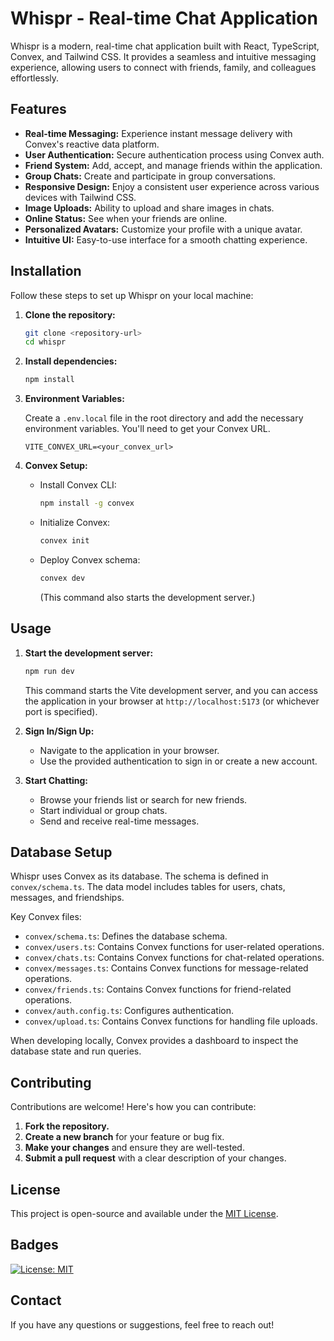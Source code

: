 # Whispr - Real-time Chat Application

Whispr is a modern, real-time chat application built with React, TypeScript, Convex, and Tailwind CSS. It provides a seamless and intuitive messaging experience, allowing users to connect with friends, family, and colleagues effortlessly.

## Features

*   **Real-time Messaging:** Experience instant message delivery with Convex's reactive data platform.
*   **User Authentication:** Secure authentication process using Convex auth.
*   **Friend System:** Add, accept, and manage friends within the application.
*   **Group Chats:** Create and participate in group conversations.
*   **Responsive Design:** Enjoy a consistent user experience across various devices with Tailwind CSS.
*   **Image Uploads:** Ability to upload and share images in chats.
*   **Online Status:** See when your friends are online.
*   **Personalized Avatars:** Customize your profile with a unique avatar.
*   **Intuitive UI:** Easy-to-use interface for a smooth chatting experience.

## Installation

Follow these steps to set up Whispr on your local machine:

1.  **Clone the repository:**

    ```bash
    git clone <repository-url>
    cd whispr
    ```

2.  **Install dependencies:**

    ```bash
    npm install
    ```

3.  **Environment Variables:**

    Create a `.env.local` file in the root directory and add the necessary environment variables.  You'll need to get your Convex URL.
    ```
    VITE_CONVEX_URL=<your_convex_url>
    ```

4.  **Convex Setup:**

    *   Install Convex CLI:
        ```bash
        npm install -g convex
        ```
    *   Initialize Convex:
        ```bash
        convex init
        ```
    *   Deploy Convex schema:
        ```bash
        convex dev
        ```
        (This command also starts the development server.)

## Usage

1.  **Start the development server:**

    ```bash
    npm run dev
    ```

    This command starts the Vite development server, and you can access the application in your browser at `http://localhost:5173` (or whichever port is specified).

2.  **Sign In/Sign Up:**

    *   Navigate to the application in your browser.
    *   Use the provided authentication to sign in or create a new account.

3.  **Start Chatting:**

    *   Browse your friends list or search for new friends.
    *   Start individual or group chats.
    *   Send and receive real-time messages.

## Database Setup

Whispr uses Convex as its database. The schema is defined in `convex/schema.ts`. The data model includes tables for users, chats, messages, and friendships.

Key Convex files:

*   `convex/schema.ts`: Defines the database schema.
*   `convex/users.ts`: Contains Convex functions for user-related operations.
*   `convex/chats.ts`: Contains Convex functions for chat-related operations.
*   `convex/messages.ts`: Contains Convex functions for message-related operations.
*   `convex/friends.ts`: Contains Convex functions for friend-related operations.
*   `convex/auth.config.ts`: Configures authentication.
*   `convex/upload.ts`: Contains Convex functions for handling file uploads.

When developing locally, Convex provides a dashboard to inspect the database state and run queries.

## Contributing

Contributions are welcome! Here's how you can contribute:

1.  **Fork the repository.**
2.  **Create a new branch** for your feature or bug fix.
3.  **Make your changes** and ensure they are well-tested.
4.  **Submit a pull request** with a clear description of your changes.

## License

This project is open-source and available under the [MIT License](LICENSE).

## Badges

[![License: MIT](https://img.shields.io/badge/License-MIT-yellow.svg)](https://opensource.org/licenses/MIT)

## Contact

If you have any questions or suggestions, feel free to reach out!
